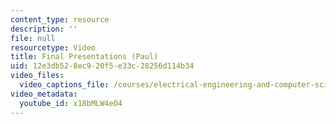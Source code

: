 ```yaml
---
content_type: resource
description: ''
file: null
resourcetype: Video
title: Final Presentations (Paul)
uid: 12e3db52-8ec9-20f5-e33c-28256d114b34
video_files:
  video_captions_file: /courses/electrical-engineering-and-computer-science/6-811-principles-and-practice-of-assistive-technology-fall-2014/presentations/copy8_of_final-presentations2/x18bMLW4eO4.vtt
video_metadata:
  youtube_id: x18bMLW4eO4
---
```

